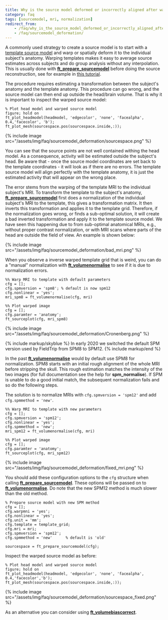 ```yaml
---
title: Why is the source model deformed or incorrectly aligned after warping template?
category: faq
tags: [sourcemodel, mri, normalization]
redirect_from:
    - /faq/why_is_the_source_model_deformed_or_incorrectly_aligned_after_warping_template/
    - /faq/sourcemodel_deformation/
---
```


A commonly used strategy to create a source model is to start with a [template source model](/template/sourcemodel/#grid-search-in-dipole-fitting) and warp or spatially deform it to the individual subject's anatomy. Warping templates makes it easy to average source estimates across subjects and do group analysis without any interpolation. This is usually done with **[ft_prepare_sourcemodel](/reference/ft_prepare_sourcemodel)** before doing the source reconstruction, see for example in [this tutorial](/tutorial/sourcemodel/#performing-group-analysis-on-3-dimensional-source-reconstructed-data).

The procedure requires estimating a transformation between the subject's anatomy and the template anatomy. This procedure can go wrong, and the source model can then end up outside the head/brain volume. That is why it is important to inspect the warped source model:

    % Plot head model and warped source model
    figure; hold on
    ft_plot_headmodel(headmodel, 'edgecolor', 'none', 'facealpha', 0.4,'facecolor', 'b');
    ft_plot_mesh(sourcespace.pos(sourcespace.inside,:));

{% include image src="/assets/img/faq/sourcemodel_deformation/sourcespace.png" %}

You can see that the source points are not well contained withing the head model. As a consequence, activity will be estimated outside the subject's head. Be aware that - once the source model coordinates are set back to the template coordinates - it will look as if there are no errors. The template source model will align perfectly with the template anatomy, it is just the estimated activity that will appear on the wrong place.

The error stems from the warping of the template MRI to the individual subject's MRI. To transform the template to the subject's anatomy, **[ft_prepare_sourcemodel](/reference/ft_prepare_sourcemodel)** first does a normalization of the individual subject's MRI to the template, this gives a transformation matrix. It then inverts this transformation and applies it to the template grid. Therefore, if the normalization goes wrong, or finds a sub-optimal solution, it will create a bad inverted transformation and apply it to the template source model. We have seen this happening due to from sub-optimal anatomical MRIs, e.g., without proper contrast normalization, or with MRI scans where parts of the head are outside the field of view. An example is shown below:

{% include image src="/assets/img/faq/sourcemodel_deformation/bad_mri.png" %}

When you observe a inverse warped template grid that is weird, you can do a "manual" normalization with **[ft_volumenormalise](/reference/ft_volumenormalise)** to see if it is due to normalization errors.

    %% Warp MRI to template with default parameters
    cfg = [];
    cfg.spmversion = 'spm8'; % default is now spm12
    cfg.nonlinear = 'yes';
    mri_spm8 = ft_volumenormalise(cfg, mri)

    %% Plot warped image
    cfg = [];
    cfg.paramter = 'anatomy';
    ft_sourceplot(cfg, mri_spm8)

{% include image src="/assets/img/faq/sourcemodel_deformation/Cronenberg.png" %}

{% include markup/skyblue %}
In early 2020 we switched the default SPM version used by FieldTrip from SPM8 to SPM12.
{% include markup/end %}

In the past **[ft_volumenormalise](/reference/ft_volumenormalise)** would by default use SPM8 for normalization. SPM8 starts with an initial rough alignment of the whole MRI before stripping the skull. This rough estimation matches the intensity of the two images (for full documentation see the help for **spm_normalise**). If SPM is unable to do a good initial match, the subsequent normalization fails and so do the following steps.

The solution is to normalize MRIs with `cfg.spmversion = 'spm12'` and add `cfg.spmmethod = 'new'`.

    %% Warp MRI to template with new parameters
    cfg = [];
    cfg.spmversion = 'spm12';
    cfg.nonlinear = 'yes';
    cfg.spmmethod = 'new';
    mri_spm12 = ft_volumenormalise(cfg, mri)

    %% Plot warped image
    cfg = [];
    cfg.paramter = 'anatomy';
    ft_sourceplot(cfg, mri_spm12)

{% include image src="/assets/img/faq/sourcemodel_deformation/fixed_mri.png" %}

You should add these configuration options to the `cfg` structure when calling **[ft_prepare_sourcemodel](/reference/ft_prepare_sourcemodel)**. These options will be passed on to **[ft_volumenormalise](/reference/ft_volumenormalise)**. Do note that the new SPM12 method is much slower than the old method.

    % Prepare source model with new SPM method
    cfg = [];
    cfg.warpmni = 'yes';
    cfg.nonlinear = 'yes';
    cfg.unit = 'mm';
    cfg.template = template_grid;
    cfg.mri = mri;
    cfg.spmversion = 'spm12';  
    cfg.spmmethod = 'new'      % default is 'old'

    sourcespace = ft_prepare_sourcemodel(cfg);

Inspect the warped source model as before:

    % Plot head model and warped source model
    figure; hold on
    ft_plot_headmodel(headmodel, 'edgecolor', 'none', 'facealpha', 0.4,'facecolor','b');
    ft_plot_mesh(sourcespace.pos(sourcespace.inside,:));

{% include image src="/assets/img/faq/sourcemodel_deformation/sourcespace_fixed.png" %}

As an alternative you can consider using **[ft_volumebiascorrect](/reference/ft_volumebiascorrect)**.
